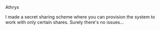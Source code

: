 Athryx

I made a secret sharing scheme where you can provision the system to work with only certain shares. Surely there's no issues...
